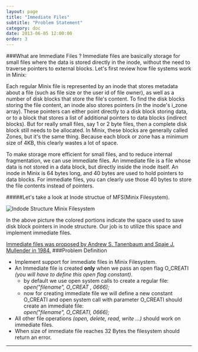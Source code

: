 ```yaml
---
layout: page
title: "Immediate Files"
subtitle: "Problem Statement"
category: doc
date: 2013-06-05 12:00:00
order: 3
---
```

###What are Immediate Files ? 
Immediate files are basically storage for small files where the data is stored directly in the inode, without the need to traverse pointers to external blocks.  Let's first review how file systems work in Minix:      

Each regular Minix file is represented by an inode that stores metadata about a file (such as file size or the user id of file owner), as well as a number of disk blocks that store the file's content. To find the disk blocks storing the file content, an inode also stores pointers (in the inode's i_zone array). These pointers can either point directly to a disk block storing data, or to a block that stores a list of additional pointers to data blocks (indirect blocks).  But for really small files, say 1 or 2 byte files, then a complete disk block still needs to be allocated. In Minix, these blocks are generally called Zones, but it's the same thing. Because each block or zone has a minimum size of 4KB, this clearly wastes a lot of space.     

To make storage more efficient for small files, and to reduce internal fragmentation, we can use immediate files. An immediate file is a file whose data is not stored in a data block, but directly inside the inode itself. An inode in Minix is 64 bytes long, and 40 bytes are used to hold pointers to data blocks. For immediate files, you can clearly use those 40 bytes to store the file contents instead of pointers.      

#####Let's take a look at Inode structue of MFS(Minix Filesystem).

![Indode Structure Minix Filesystem](../../img/inode.jpg "The colored portion indicates potential space for immediate files")


In the above picture the colored portions indicate the space used to save disk block pointers in inode structure. Our job is to utilize this space and implement immediate files.

[Immediate files was proposed by Andrew S. Tanenbaum and Spaje J. Mullender in 1984.][imf]
###Problem Definition 

*   Implement support for immediate files in Minix Filesystem.
*   An Immediate file is created **only** when we pass an open flag O_CREATI *(you will have to  define this open flag constant)*.
    * by default we use open system calls to create a regular file:   
      *open("filename", O_CREAT , 0666);*
    * now for creating immediate file we will define a new constant O_CREATI and open system call with parameter O_CREATI should create an immediate file:    
      *open("filename", O_CREATI, 0666);*
*   All other file operations *(open, delete, read, write ...)* should work on immediate files.
*   When size of immediate file reaches 32 Bytes the filesystem should return an error. 

* * * 

[imf]: <http://dare2.ubvu.vu.nl/bitstream/handle/1871/2604/11033.pdf>  "Immediate files paper"

